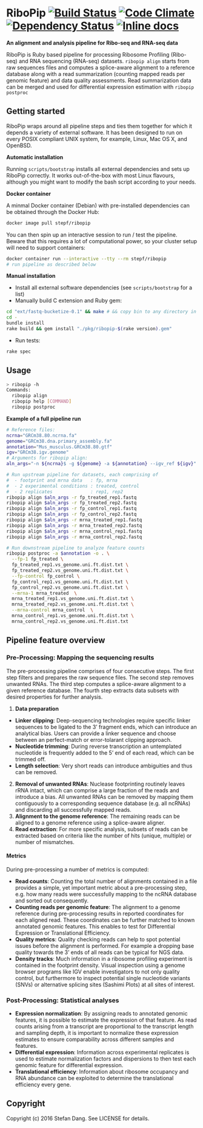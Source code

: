 RiboPip [![Build Status](https://travis-ci.org/stepf/RiboPip.svg?branch=master)](https://travis-ci.org/stepf/RiboPip) [![Code Climate](https://codeclimate.com/github/stepf/RiboPip/badges/gpa.svg)](https://codeclimate.com/github/stepf/RiboPip) [![Dependency Status](https://gemnasium.com/badges/github.com/stepf/RiboPip.svg)](https://gemnasium.com/github.com/stepf/RiboPip) [![Inline docs](http://inch-ci.org/github/stepf/RiboPip.svg)](http://inch-ci.org/github/stepf/RiboPip)
=========
**An alignment and analysis pipeline for Ribo-seq and RNA-seq data**

RiboPip is Ruby based pipeline for processing Ribosome Profiling (Ribo-seq) and RNA sequencing (RNA-seq) datasets. `ribopip align` starts from raw sequences files and computes a splice-aware alignment to a reference database along with a read summarization (counting mapped reads per genomic feature) and data quality assessments. Read summarization data can be merged and used for differential expression estimation with `ribopip postproc`

Getting started
---------------
RiboPip wraps around all pipeline steps and ties them together for which it depends a variety of external software. It has been designed to run on every POSIX compliant UNIX system, for example, Linux, Mac OS X, and OpenBSD.

**Automatic installation**

Running `scripts/bootstrap` installs all external dependencies and sets up RiboPip correctly. It works out-of-the-box with most Linux flavours, although you might want to modify the bash script according to your needs.

**Docker container**

A minmal Docker container (Debian) with pre-installed dependencies can be obtained through the Docker Hub:
```bash
docker image pull stepf/ribopip
```

You can then spin up an interactive session to run / test the pipeline. Beware that this requires a lot of computational power, so your cluster setup will need to support containers:

```bash
docker container run --interactive --tty --rm stepf/ribopip
# run pipeline as described below
```

**Manual installation**

* Install all external software dependencies (see `scripts/bootstrap` for a list)
* Manually build C extension and Ruby gem:

```bash
cd "ext/fastq-bucketize-0.1" && make # && copy bin to any directory in your PATH
cd -
bundle install
rake build && gem install "./pkg/ribopip-$(rake version).gem"
```

* Run tests:

```bash
rake spec
```

Usage
---------------
```bash
> ribopip -h
Commands:
  ribopip align
  ribopip help [COMMAND]
  ribopip postproc
```

**Example of a full pipeline run**
```bash
# Reference files:
ncrna="GRCm38.80.ncrna.fa"
genome="GRCm38.dna.primary_assembly.fa"
annotation="Mus_musculus.GRCm38.80.gtf"
igv="GRCm38.igv.genome"
# Arguments for ribopip align:
aln_args="-n ${ncrna}$ -g ${genome} -a ${annotation} --igv_ref ${igv}"

# Run upstream pipeline for datasets, each comprising of
#  - footprint and mrna data   : fp, mrna
#  - 2 experimental conditions : treated, control
#  - 2 replicates              : rep1, rep2
ribopip align $aln_args -r fp_treated_rep1.fastq
ribopip align $aln_args -r fp_treated_rep2.fastq
ribopip align $aln_args -r fp_control_rep1.fastq
ribopip align $aln_args -r fp_control_rep2.fastq
ribopip align $aln_args -r mrna_treated_rep1.fastq
ribopip align $aln_args -r mrna_treated_rep2.fastq
ribopip align $aln_args -r mrna_control_rep1.fastq
ribopip align $aln_args -r mrna_control_rep2.fastq

# Run downstream pipeline to analyze feature counts
ribopip postproc -a $annotation -o . \
  --fp-1 fp_treated \
  fp_treated_rep1.vs_genome.uni.ft.dist.txt \
  fp_treated_rep2.vs_genome.uni.ft.dist.txt \
  --fp-control fp_control \
  fp_control_rep1.vs_genome.uni.ft.dist.txt \
  fp_control_rep2.vs_genome.uni.ft.dist.txt \
  --mrna-1 mrna_treated  \
  mrna_treated_rep1.vs_genome.uni.ft.dist.txt \
  mrna_treated_rep2.vs_genome.uni.ft.dist.txt \
  --mrna-control mrna_control  \
  mrna_control_rep1.vs_genome.uni.ft.dist.txt \
  mrna_control_rep2.vs_genome.uni.ft.dist.txt
```

Pipeline feature overview
---------------

### Pre-Processing: Mapping the sequencing results
The pre-processing pipeline comprises of four consecutive steps. The first step filters and prepares the raw sequence files. The second step removes unwanted RNAs. The third step computes a splice-aware alignment to a given reference database. The fourth step extracts data subsets with desired properties for further analysis.

1. **Data preparation**
  * **Linker clipping**: Deep-sequencing technologies require specific linker sequences to be ligated to the 3’ fragment ends, which can introduce an analytical bias. Users can provide a linker sequence and choose between an perfect-match or error-tolarant clipping approach.
  * **Nucleotide trimming**: During reverse transcription an untemplated nucleotide is frequently added to the 5’ end of each read, which can be trimmed off.
  * **Length selection**: Very short reads can introduce ambiguities and thus can be removed.
2. **Removal of unwanted RNAs**: Nuclease footprinting routinely leaves rRNA intact, which can comprise a large fraction of the reads and introduce a bias. All unwanted RNAs can be removed by mapping them contiguously to a corresponding sequence database (e.g. all ncRNAs) and discarding all successfully mapped reads.
3. **Alignment to the genome reference**: The remaining reads can be aligned to a genome reference using a splice-aware aligner.
4. **Read extraction**: For more specific analysis, subsets of reads can be extracted based on criteria like the number of hits (unique, multiple) or number of mismatches.

#### Metrics
During pre-processing a number of metrics is computed:

* **Read counts**: Counting the total number of alignments contained in a file provides a simple, yet important metric about a pre-processing step, e.g. how many reads were successfully mapping to the ncRNA database and sorted out consequently.
* **Counting reads per genomic feature**: The alignment to a genome reference during pre-processing results in reported coordinates for each aligned read. These coordinates can be further matched to known annotated genomic features. This enables to test for Differential Expression or Translational Efficiency.
* **Quality metrics**: Quality checking reads can help to spot potential issues before the alignment is performed. For example a dropping base quality towards the 3’ ends of all reads can be typical for NGS data.
* **Density tracks**: Much information in a ribosome profiling experiment is contained in the footprint density. Visual inspection using a genome browser programs like IGV enable investigators to not only quality control, but furthermore to inspect potential single nucleotide variants (SNVs) or alternative splicing sites (Sashimi Plots) at all sites of interest.

### Post-Processing: Statistical analyses

* **Expression normalization**: By assigning reads to annotated genomic features, it is possible to estimate the expression of that feature. As read counts arising from a transcript are proportional to the transcript length and sampling depth, it is important to normalize these expression estimates to ensure comparability across different samples and features.
* **Differential expression**: Information across experimental replicates is used to estimate normalization factors and dispersions to then test each genomic feature for differential expression.
* **Translational efficiency**: Information about ribosome occupancy and RNA abundance can be exploited to determine the translational efficiency every gene.

Copyright
---------------
Copyright (c) 2016 Stefan Dang. See LICENSE for details.
